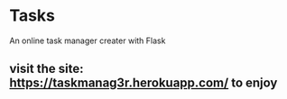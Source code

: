 # Tasks
An online task manager creater with Flask
## visit the site: https://taskmanag3r.herokuapp.com/ to enjoy
